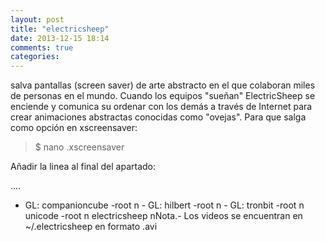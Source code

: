```yaml
---
layout: post
title: "electricsheep"
date: 2013-12-15 18:14
comments: true
categories: 
---
```

salva pantallas (screen saver) de arte abstracto en el que colaboran miles de personas en el mundo. Cuando los equipos "sueñan" ElectricSheep se enciende y comunica su ordenar con los demás a través de Internet para crear animaciones abstractas conocidas como "ovejas". Para que salga como opción en xscreensaver:

>$ nano .xscreensaver

Añadir la linea al final del apartado:

....

- GL:                           companioncube -root                         n	- GL:                           hilbert -root                               n	- GL:                           tronbit -root                               n	                                unicode -root                               n                                	electricsheep                               nNota.- Los videos se encuentran en ~/.electricsheep en formato .avi

